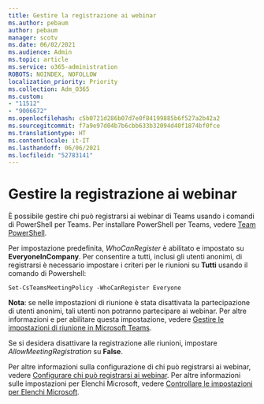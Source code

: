 ```yaml
---
title: Gestire la registrazione ai webinar
ms.author: pebaum
author: pebaum
manager: scotv
ms.date: 06/02/2021
ms.audience: Admin
ms.topic: article
ms.service: o365-administration
ROBOTS: NOINDEX, NOFOLLOW
localization_priority: Priority
ms.collection: Adm_O365
ms.custom:
- "11512"
- "9006672"
ms.openlocfilehash: c5b0721d286b07d7e0f84199885b6f527a2b42a2
ms.sourcegitcommit: f7a9e97d04b7b6cbb633b32094d40f1874bf0fce
ms.translationtype: HT
ms.contentlocale: it-IT
ms.lasthandoff: 06/06/2021
ms.locfileid: "52783141"
---
```

# <a name="manage-webinar-registration"></a>Gestire la registrazione ai webinar

È possibile gestire chi può registrarsi ai webinar di Teams usando i comandi di PowerShell per Teams. Per installare PowerShell per Teams, vedere [Team PowerShell](/microsoftteams/teams-powershell-install). 

Per impostazione predefinita, *WhoCanRegister* è abilitato e impostato su **EveryoneInCompany**. Per consentire a tutti, inclusi gli utenti anonimi, di registrarsi è necessario impostare i criteri per le riunioni su **Tutti** usando il comando di Powershell:

`Set-CsTeamsMeetingPolicy -WhoCanRegister Everyone`

**Nota**: se nelle impostazioni di riunione è stata disattivata la partecipazione di utenti anonimi, tali utenti non potranno partecipare ai webinar. Per altre informazioni e per abilitare questa impostazione, vedere [Gestire le impostazioni di riunione in Microsoft Teams](/microsoftteams/meeting-settings-in-teams).

Se si desidera disattivare la registrazione alle riunioni, impostare *AllowMeetingRegistration* su **False**.

Per altre informazioni sulla configurazione di chi può registrarsi ai webinar, vedere [Configurare chi può registrarsi ai webinar](/microsoftteams/set-up-webinars?source=docs#configure-who-can-register-for-webinars). Per altre informazioni sulle impostazioni per Elenchi Microsoft, vedere [Controllare le impostazioni per Elenchi Microsoft](/sharepoint/control-lists).
